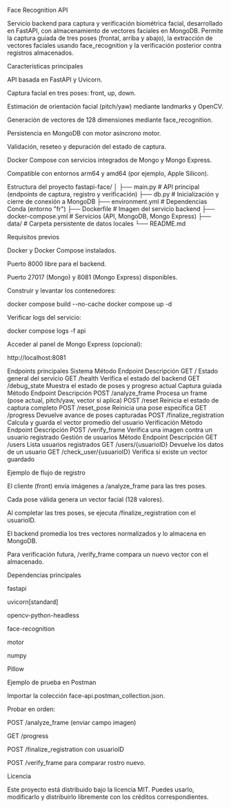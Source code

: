 Face Recognition API

Servicio backend para captura y verificación biométrica facial, desarrollado en FastAPI, con almacenamiento de vectores faciales en MongoDB.
Permite la captura guiada de tres poses (frontal, arriba y abajo), la extracción de vectores faciales usando face_recognition y la verificación posterior contra registros almacenados.

Características principales

API basada en FastAPI y Uvicorn.

Captura facial en tres poses: front, up, down.

Estimación de orientación facial (pitch/yaw) mediante landmarks y OpenCV.

Generación de vectores de 128 dimensiones mediante face_recognition.

Persistencia en MongoDB con motor asíncrono motor.

Validación, reseteo y depuración del estado de captura.

Docker Compose con servicios integrados de Mongo y Mongo Express.

Compatible con entornos arm64 y amd64 (por ejemplo, Apple Silicon).

Estructura del proyecto
fastapi-face/
│
├── main.py                 # API principal (endpoints de captura, registro y verificación)
├── db.py                   # Inicialización y cierre de conexión a MongoDB
├── environment.yml          # Dependencias Conda (entorno "fr")
├── Dockerfile               # Imagen del servicio backend
├── docker-compose.yml       # Servicios (API, MongoDB, Mongo Express)
├── data/                    # Carpeta persistente de datos locales
└── README.md

Requisitos previos

Docker y Docker Compose instalados.

Puerto 8000 libre para el backend.

Puerto 27017 (Mongo) y 8081 (Mongo Express) disponibles.



Construir y levantar los contenedores:

docker compose build --no-cache
docker compose up -d


Verificar logs del servicio:

docker compose logs -f api


Acceder al panel de Mongo Express (opcional):

http://localhost:8081


Endpoints principales
Sistema
Método	Endpoint	Descripción
GET	/	Estado general del servicio
GET	/health	Verifica el estado del backend
GET	/debug_state	Muestra el estado de poses y progreso actual
Captura guiada
Método	Endpoint	Descripción
POST	/analyze_frame	Procesa un frame (pose actual, pitch/yaw, vector si aplica)
POST	/reset	Reinicia el estado de captura completo
POST	/reset_pose	Reinicia una pose específica
GET	/progress	Devuelve avance de poses capturadas
POST	/finalize_registration	Calcula y guarda el vector promedio del usuario
Verificación
Método	Endpoint	Descripción
POST	/verify_frame	Verifica una imagen contra un usuario registrado
Gestión de usuarios
Método	Endpoint	Descripción
GET	/users	Lista usuarios registrados
GET	/users/{usuarioID}	Devuelve los datos de un usuario
GET	/check_user/{usuarioID}	Verifica si existe un vector guardado

Ejemplo de flujo de registro

El cliente (front) envía imágenes a /analyze_frame para las tres poses.

Cada pose válida genera un vector facial (128 valores).

Al completar las tres poses, se ejecuta /finalize_registration con el usuarioID.

El backend promedia los tres vectores normalizados y lo almacena en MongoDB.

Para verificación futura, /verify_frame compara un nuevo vector con el almacenado.

Dependencias principales

fastapi

uvicorn[standard]

opencv-python-headless

face-recognition

motor

numpy

Pillow

Ejemplo de prueba en Postman

Importar la colección face-api.postman_collection.json.

Probar en orden:

POST /analyze_frame (enviar campo imagen)

GET /progress

POST /finalize_registration con usuarioID

POST /verify_frame para comparar rostro nuevo.

Licencia

Este proyecto está distribuido bajo la licencia MIT.
Puedes usarlo, modificarlo y distribuirlo libremente con los créditos correspondientes.
